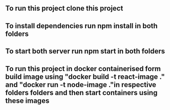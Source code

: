 ## To run this project clone this project
## To install dependencies run npm install in both folders
## To start both server run npm start in both folders
## To run this project in docker containerised form build image using "docker build -t react-image ." and "docker run -t node-image ."in respective folders folders and then start containers using these images




